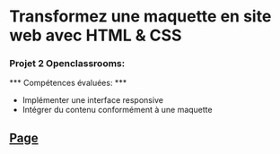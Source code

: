 # Transformez une maquette en site web avec HTML & CSS

### Projet 2 Openclassrooms:

*** Compétences évaluées: ***

- Implémenter une interface responsive
- Intégrer du contenu conformément à une maquette

##  [Page](https://sandrine-a.github.io/sandrinealphonse_2_13042021/)